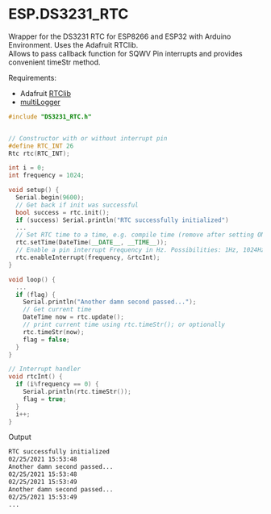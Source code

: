 # ESP.DS3231_RTC
Wrapper for the DS3231 RTC for ESP8266 and ESP32 with Arduino Environment. Uses the Adafruit RTClib.\
Allows to pass callback function for SQWV Pin interrupts and provides convenient timeStr method.

Requirements:
- Adafruit [RTClib](https://adafruit.github.io/RTClib/html/index.html)
- [multiLogger](http://github.com/voelkerb/ESP.multiLogger)

```C++
#include "DS3231_RTC.h"


// Constructor with or without interrupt pin
#define RTC_INT 26
Rtc rtc(RTC_INT);

int i = 0;
int frequency = 1024;

void setup() {
  Serial.begin(9600);
  // Get back if init was successful
  bool success = rtc.init();
  if (success) Serial.println("RTC successfully initialized")
  ...
  // Set RTC time to a time, e.g. compile time (remove after setting ONCE)
  rtc.setTime(DateTime(__DATE__, __TIME__));
  // Enable a pin interrupt Frequency in Hz. Possibilities: 1Hz, 1024Hz, 4096Hz, 8192Hz
  rtc.enableInterrupt(frequency, &rtcInt);
}

void loop() {
  ...
  if (flag) {
    Serial.println("Another damn second passed...");
    // Get current time
    DateTime now = rtc.update();
    // print current time using rtc.timeStr(); or optionally 
    rtc.timeStr(now);
    flag = false;
  }
}

// Interrupt handler
void rtcInt() {
  if (i%frequency == 0) {
    Serial.println(rtc.timeStr());
    flag = true;
  }
  i++;
}
```


Output 

```bash
RTC successfully initialized
02/25/2021 15:53:48
Another damn second passed...
02/25/2021 15:53:48
02/25/2021 15:53:49
Another damn second passed...
02/25/2021 15:53:49
...

```
